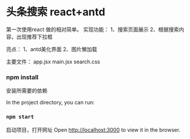 
# 头条搜索 react+antd

第一次使用react 做的相对简单。
实现功能：
1、搜索页面展示
2、根据搜索内容，出现推荐下拉框

亮点：
1、antd美化界面
2、图片懒加载

主要文件：
app.jsx
main.jsx
search.css

### npm install
安装所需要的依赖

In the project directory, you can run:

### `npm start`

启动项目，打开网址
Open [http://localhost:3000](http://localhost:3000) to view it in the browser.





